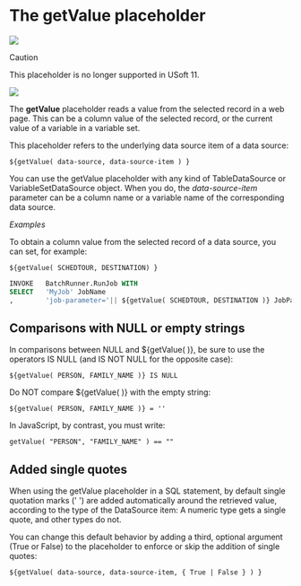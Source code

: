 # The getValue placeholder

![](/api/Web%20and%20app%20UIs/Scripting%20with%20data%20sources/assets/c29894ef-9824-498a-9b23-e1cd94c27a76.png)



> [!CAUTION]
> This placeholder is no longer supported in USoft 11.

![](/api/Web%20and%20app%20UIs/Scripting%20with%20data%20sources/assets/22fff438-3acd-485b-90d0-d44868e85f2a.png)



The **getValue** placeholder reads a value from the selected record in a web page. This can be a column value of the selected record, or the current value of a variable in a variable set.

This placeholder refers to the underlying data source item of a data source:

```
${getValue( data-source, data-source-item ) }
```

You can use the getValue placeholder with any kind of TableDataSource or VariableSetDataSource object. When you do, the *data-source-item* parameter can be a column name or a variable name of the corresponding data source.

*Examples*

To obtain a column value from the selected record of a data source, you can set, for example:

```
${getValue( SCHEDTOUR, DESTINATION) }
```

```sql
INVOKE   BatchRunner.RunJob WITH
SELECT   'MyJob' JobName
,        'job-parameter='|| ${getValue( SCHEDTOUR, DESTINATION )} JobParameter
```

## Comparisons with NULL or empty strings

In comparisons between NULL and ${getValue( )}, be sure to use the operators IS NULL (and IS NOT NULL for the opposite case):

```
${getValue( PERSON, FAMILY_NAME )} IS NULL
```

Do NOT compare ${getValue( )} with the empty string:

```
${getValue( PERSON, FAMILY_NAME )} = ''
```

In JavaScript, by contrast, you must write:

```
getValue( "PERSON", "FAMILY_NAME" ) == ""
```

## Added single quotes

When using the getValue placeholder in a SQL statement, by default single quotation marks (' ') are added automatically around the retrieved value, according to the type of the DataSource item: A numeric type gets a single quote, and other types do not.

You can change this default behavior by adding a third, optional argument (True or False) to the placeholder to enforce or skip the addition of single quotes:

```
${getValue( data-source, data-source-item, { True | False } ) }
```